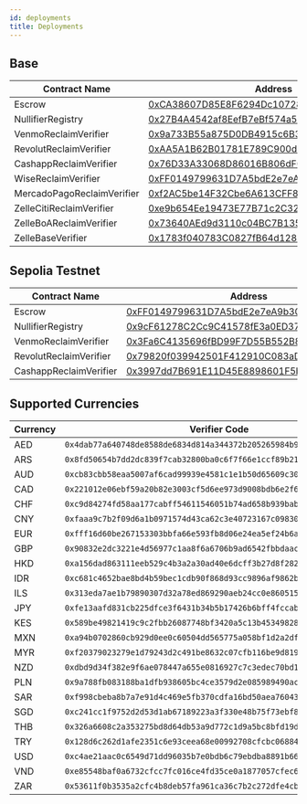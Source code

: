 ```yaml
---
id: deployments
title: Deployments
---
```


## Base

<table>
  <thead>
    <tr>
      <th>Contract Name</th>
      <th>Address</th>
    </tr>
  </thead>
  <tbody>
    <tr>
      <td>Escrow</td>
      <td><a href="https://basescan.org/address/0xCA38607D85E8F6294Dc10728669605E6664C2D70">0xCA38607D85E8F6294Dc10728669605E6664C2D70</a></td>
    </tr>
    <tr>
      <td>NullifierRegistry</td>
      <td><a href="https://basescan.org/address/0x27B4A4542af8EefB7eBf574a562C5D4DaA17137F">0x27B4A4542af8EefB7eBf574a562C5D4DaA17137F</a></td>
    </tr>
    <tr>
      <td>VenmoReclaimVerifier</td>
      <td><a href="https://basescan.org/address/0x9a733B55a875D0DB4915c6B36350b24F8AB99dF5">0x9a733B55a875D0DB4915c6B36350b24F8AB99dF5</a></td>
    </tr>
    <tr>
      <td>RevolutReclaimVerifier</td>
      <td><a href="https://basescan.org/address/0xAA5A1B62B01781E789C900d616300717CD9A41aB">0xAA5A1B62B01781E789C900d616300717CD9A41aB</a></td>
    </tr>
    <tr>
      <td>CashappReclaimVerifier</td>
      <td><a href="https://basescan.org/address/0x76D33A33068D86016B806dF02376dDBb23Dd3703">0x76D33A33068D86016B806dF02376dDBb23Dd3703</a></td>
    </tr>
    <tr>
      <td>WiseReclaimVerifier</td>
      <td><a href="https://basescan.org/address/0xFF0149799631D7A5bdE2e7eA9b306c42b3d9a9ca">0xFF0149799631D7A5bdE2e7eA9b306c42b3d9a9ca</a></td>
    </tr>
    <tr>
      <td>MercadoPagoReclaimVerifier</td>
      <td><a href="https://basescan.org/address/0xf2AC5be14F32Cbe6A613CFF8931d95460D6c33A3">0xf2AC5be14F32Cbe6A613CFF8931d95460D6c33A3</a></td>
    </tr>
    <tr>
      <td>ZelleCitiReclaimVerifier</td>
      <td><a href="https://basescan.org/address/0xe9b654Ee19473E77B71c2C328A31E79252dF66D6">0xe9b654Ee19473E77B71c2C328A31E79252dF66D6</a></td>
    </tr>
    <tr>
      <td>ZelleBoAReclaimVerifier</td>
      <td><a href="https://basescan.org/address/0x73640AEd9d3110c04BC7B13540648A5adb3EA579">0x73640AEd9d3110c04BC7B13540648A5adb3EA579</a></td>
    </tr>
    <tr>
      <td>ZelleBaseVerifier</td>
      <td><a href="https://basescan.org/address/0x1783f040783C0827fB64d128ECE548d9B3613Ad5">0x1783f040783C0827fB64d128ECE548d9B3613Ad5</a></td>
    </tr>
  </tbody>
</table>

## Sepolia Testnet 

<table>
  <thead>
    <tr>
      <th>Contract Name</th>
      <th>Address</th>
    </tr>
  </thead>
  <tbody>
    <tr>
      <td>Escrow</td>
      <td><a href="https://sepolia.etherscan.io/address/0xFF0149799631D7A5bdE2e7eA9b306c42b3d9a9ca">0xFF0149799631D7A5bdE2e7eA9b306c42b3d9a9ca</a></td>
    </tr>
    <tr>
      <td>NullifierRegistry</td>
      <td><a href="https://sepolia.etherscan.io/address/0x9cF61278C2Cc9C41578fE3a0ED375E9870D514F1">0x9cF61278C2Cc9C41578fE3a0ED375E9870D514F1</a></td>
    </tr>
    <tr>
      <td>VenmoReclaimVerifier</td>
      <td><a href="https://sepolia.etherscan.io/address/0x3Fa6C4135696fBD99F7D55B552B860f5df770710">0x3Fa6C4135696fBD99F7D55B552B860f5df770710</a></td>
    </tr>
    <tr>
      <td>RevolutReclaimVerifier</td>
      <td><a href="https://sepolia.etherscan.io/address/0x79820f039942501F412910C083aDA6dCc419B67c">0x79820f039942501F412910C083aDA6dCc419B67c</a></td>
    </tr>
    <tr>
      <td>CashappReclaimVerifier</td>
      <td><a href="https://sepolia.etherscan.io/address/0x3997dd7B691E11D45E8898601F5bc7B016b0d38B">0x3997dd7B691E11D45E8898601F5bc7B016b0d38B</a></td>
    </tr>
  </tbody>
</table>

## Supported Currencies

<table>
  <thead>
    <tr>
      <th>Currency</th>
      <th>Verifier Code</th>
    </tr>
  </thead>
  <tbody>
    <tr>
      <td>AED</td>
      <td><code>0x4dab77a640748de8588de6834d814a344372b205265984b969f3e97060955bfa</code></td>
    </tr>
    <tr>
      <td>ARS</td>
      <td><code>0x8fd50654b7dd2dc839f7cab32800ba0c6f7f66e1ccf89b21c09405469c2175ec</code></td>
    </tr>
    <tr>
      <td>AUD</td>
      <td><code>0xcb83cbb58eaa5007af6cad99939e4581c1e1b50d65609c30f303983301524ef3</code></td>
    </tr>
    <tr>
      <td>CAD</td>
      <td><code>0x221012e06ebf59a20b82e3003cf5d6ee973d9008bdb6e2f604faa89a27235522</code></td>
    </tr>
    <tr>
      <td>CHF</td>
      <td><code>0xc9d84274fd58aa177cabff54611546051b74ad658b939babaad6282500300d36</code></td>
    </tr>
    <tr>
      <td>CNY</td>
      <td><code>0xfaaa9c7b2f09d6a1b0971574d43ca62c3e40723167c09830ec33f06cec921381</code></td>
    </tr>
    <tr>
      <td>EUR</td>
      <td><code>0xfff16d60be267153303bbfa66e593fb8d06e24ea5ef24b6acca5224c2ca6b907</code></td>
    </tr>
    <tr>
      <td>GBP</td>
      <td><code>0x90832e2dc3221e4d56977c1aa8f6a6706b9ad6542fbbdaac13097d0fa5e42e67</code></td>
    </tr>
    <tr>
      <td>HKD</td>
      <td><code>0xa156dad863111eeb529c4b3a2a30ad40e6dcff3b27d8f282f82996e58eee7e7d</code></td>
    </tr>
    <tr>
      <td>IDR</td>
      <td><code>0xc681c4652bae8bd4b59bec1cdb90f868d93cc9896af9862b196843f54bf254b3</code></td>
    </tr>
    <tr>
      <td>ILS</td>
      <td><code>0x313eda7ae1b79890307d32a78ed869290aeb24cc0e8605157d7e7f5a69fea425</code></td>
    </tr>
    <tr>
      <td>JPY</td>
      <td><code>0xfe13aafd831cb225dfce3f6431b34b5b17426b6bff4fccabe4bbe0fe4adc0452</code></td>
    </tr>
    <tr>
      <td>KES</td>
      <td><code>0x589be49821419c9c2fbb26087748bf3420a5c13b45349828f5cac24c58bbaa7b</code></td>
    </tr>
    <tr>
      <td>MXN</td>
      <td><code>0xa94b0702860cb929d0ee0c60504dd565775a058bf1d2a2df074c1db0a66ad582</code></td>
    </tr>
    <tr>
      <td>MYR</td>
      <td><code>0xf20379023279e1d79243d2c491be8632c07cfb116be9d8194013fb4739461b84</code></td>
    </tr>
    <tr>
      <td>NZD</td>
      <td><code>0xdbd9d34f382e9f6ae078447a655e0816927c7c3edec70bd107de1d34cb15172e</code></td>
    </tr>
    <tr>
      <td>PLN</td>
      <td><code>0x9a788fb083188ba1dfb938605bc4ce3579d2e085989490aca8f73b23214b7c1d</code></td>
    </tr>
    <tr>
      <td>SAR</td>
      <td><code>0xf998cbeba8b7a7e91d4c469e5fb370cdfa16bd50aea760435dc346008d78ed1f</code></td>
    </tr>
    <tr>
      <td>SGD</td>
      <td><code>0xc241cc1f9752d2d53d1ab67189223a3f330e48b75f73ebf86f50b2c78fe8df88</code></td>
    </tr>
    <tr>
      <td>THB</td>
      <td><code>0x326a6608c2a353275bd8d64db53a9d772c1d9a5bc8bfd19dfc8242274d1e9dd4</code></td>
    </tr>
    <tr>
      <td>TRY</td>
      <td><code>0x128d6c262d1afe2351c6e93ceea68e00992708cfcbc0688408b9a23c0c543db2</code></td>
    </tr>
    <tr>
      <td>USD</td>
      <td><code>0xc4ae21aac0c6549d71dd96035b7e0bdb6c79ebdba8891b666115bc976d16a29e</code></td>
    </tr>
    <tr>
      <td>VND</td>
      <td><code>0xe85548baf0a6732cfcc7fc016ce4fd35ce0a1877057cfec6e166af4f106a3728</code></td>
    </tr>
    <tr>
      <td>ZAR</td>
      <td><code>0x53611f0b3535a2cfc4b8deb57fa961ca36c7b2c272dfe4cb239a29c48e549361</code></td>
    </tr>
  </tbody>
</table>